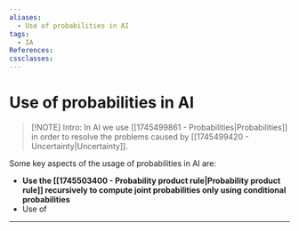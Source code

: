 ```yaml
---
aliases:
  - Use of probabilities in AI
tags:
  - IA
References: 
cssclasses:
---
```

# Use of probabilities in AI
> [!NOTE] Intro: 
> In AI we use [[1745499861 - Probabilities|Probabilities]] in order to resolve the problems caused by [[1745499420 - Uncertainty|Uncertainty]]. 

Some key aspects of the usage of probabilities in AI are: 
+ **Use the [[1745503400 - Probability product rule|Probability product rule]] recursively to compute joint probabilities only using conditional probabilities**
+ Use of 

***